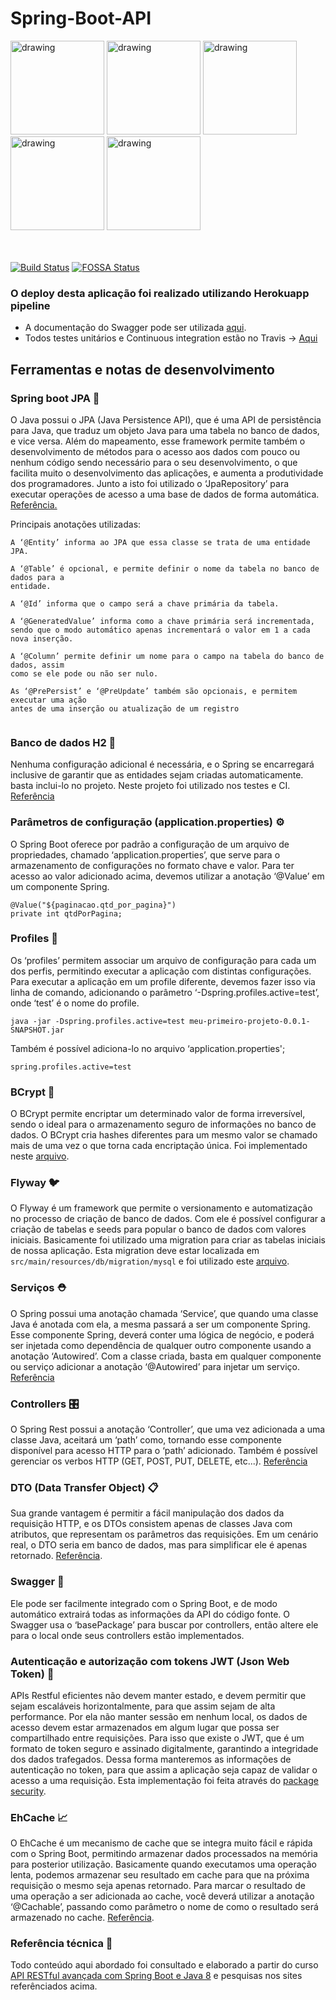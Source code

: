# Spring-Boot-API

<div>
  <img src="https://matheuspcarvalhoblog.files.wordpress.com/2018/05/spring-framework.png" alt="drawing" width="150"/>
  <img src="https://cdn.worldvectorlogo.com/logos/mysql.svg" alt="drawing" width="150"/>
  <img src="https://dwglogo.com/wp-content/uploads/2017/12/TravisCI_Mascot_pride_logo.png" alt="drawing" width="150"/> 
  <img src="https://www.ehcache.org/images/Ehcache_Logo.png" alt="drawing" width="150"/> 
  <img src="https://flywaydb.org/assets/logo/flyway-logo-tm.png" alt="drawing" width="150"/>
  
</div>

</br>
</br>

[![Build Status](https://travis-ci.com/mrRodrigo/Spring-Boot-API.svg?branch=master)](https://travis-ci.com/mrRodrigo/Spring-Boot-API)
[![FOSSA Status](https://app.fossa.com/api/projects/git%2Bgithub.com%2FmrRodrigo%2FSpring-Boot-initial.svg?type=shield)](https://app.fossa.com/projects/git%2Bgithub.com%2FmrRodrigo%2FSpring-Boot-initial?ref=badge_shield)

### O deploy desta aplicação foi realizado utilizando Herokuapp pipeline
- A documentação do Swagger pode ser utilizada [aqui](https://api-ponto.herokuapp.com/swagger-ui.html).
- Todos testes unitários e Continuous integration estão no Travis -> [Aqui](https://travis-ci.com/github/mrRodrigo/Spring-Boot-API)


## Ferramentas e notas de desenvolvimento
### Spring boot JPA 📃
O Java possui o JPA (Java Persistence API), que é uma API de persistência para Java, que
traduz um objeto Java para uma tabela no banco de dados, e vice versa. Além do mapeamento, esse framework permite também o desenvolvimento de métodos para o acesso aos dados com pouco ou nenhum código sendo necessário para o seu desenvolvimento, o que facilita muito o desenvolvimento das aplicações, e aumenta a produtividade dos programadores. Junto a isto foi utilizado o ‘JpaRepository’ para executar operações de acesso a uma base de dados de forma automática. [Referência.](https://docs.spring.io/spring-data/jpa/docs/current/reference/html/#reference)

Principais anotações utilizadas:

```
A ‘@Entity’ informa ao JPA que essa classe se trata de uma entidade JPA.

A ‘@Table’ é opcional, e permite definir o nome da tabela no banco de dados para a
entidade.

A ‘@Id’ informa que o campo será a chave primária da tabela.

A ‘@GeneratedValue’ informa como a chave primária será incrementada, sendo que o modo automático apenas incrementará o valor em 1 a cada nova inserção.

A ‘@Column’ permite definir um nome para o campo na tabela do banco de dados, assim
como se ele pode ou não ser nulo.

As ‘@PrePersist’ e ‘@PreUpdate’ também são opcionais, e permitem executar uma ação
antes de uma inserção ou atualização de um registro


```

### Banco de dados H2 💾
Nenhuma configuração adicional é necessária, e o Spring se encarregará inclusive de
garantir que as entidades sejam criadas automaticamente. basta inclui-lo no projeto. Neste projeto foi utilizado nos testes e CI. [Referência](https://www.javatpoint.com/spring-boot-h2-database)

### Parâmetros de configuração (application.properties) ⚙️
O Spring Boot oferece por padrão a configuração de um arquivo de propriedades, chamado
‘application.properties’, que serve para o armazenamento de configurações no formato
chave e valor. Para ter acesso ao valor adicionado acima, devemos utilizar a anotação ‘@Value’ em um
componente Spring.
```
@Value("${paginacao.qtd_por_pagina}")
private int qtdPorPagina;
```

### Profiles 🙍
Os ‘profiles’ permitem associar um arquivo de configuração para cada um dos perfis,
permitindo executar a aplicação com distintas configurações. Para executar a aplicação em um profile diferente, devemos fazer isso via linha de
comando, adicionando o parâmetro ‘-Dspring.profiles.active=test’, onde ‘test’ é o nome do
profile. 
```
java -jar -Dspring.profiles.active=test meu-primeiro-projeto-0.0.1-SNAPSHOT.jar
```
Também é possível adiciona-lo no arquivo ‘application.properties';

```
spring.profiles.active=test
```
### BCrypt 🔐

O BCrypt permite encriptar um determinado valor de forma irreversível, sendo o ideal para o
armazenamento seguro de informações no banco de dados. O BCrypt cria hashes diferentes para um mesmo valor se chamado mais de uma vez o que torna cada encriptação única. Foi implementado neste [arquivo](https://github.com/mrRodrigo/Spring-Boot-API/blob/master/src/main/java/com/rodrigo/first/api/utils/PasswordUtils.java).

### Flyway 🐦

O Flyway é um framework que permite o versionamento e automatização no processo de criação de banco de dados. Com ele é possível configurar a criação de tabelas e seeds para popular o banco de dados com valores iniciais. Basicamente foi utilizado uma migration para criar as tabelas iniciais de nossa aplicação. Esta migration deve estar localizada em ``` src/main/resources/db/migration/mysql ``` e foi utilizado este [arquivo](https://github.com/mrRodrigo/Spring-Boot-API/blob/master/src/main/resources/db/migration/mysql/V1__init.sql). 

### Serviços ⛑

O Spring possui uma anotação chamada ‘Service’, que quando uma classe Java é anotada com ela, a mesma passará a ser um componente Spring. Esse componente Spring, deverá conter uma lógica de negócio, e poderá ser injetada como dependência de qualquer outro componente usando a anotação ‘Autowired’. Com a classe criada, basta em qualquer componente ou serviço adicionar a anotação ‘@Autowired’ para injetar um serviço. [Referência](https://www.tutorialspoint.com/spring_boot/spring_boot_service_components.htm)

### Controllers 🎛

O Spring Rest possui a anotação ‘Controller’, que uma vez adicionada a uma classe Java, aceitará um ‘path’ como, tornando esse componente disponível para acesso
HTTP para o ‘path’ adicionado. Também é possível gerenciar os verbos HTTP (GET, POST, PUT, DELETE, etc...). [Referência](http://zetcode.com/springboot/controller/)

### DTO (Data Transfer Object) 📋

Sua grande vantagem é permitir a fácil manipulação dos dados da requisição HTTP, e os DTOs consistem apenas de classes Java com atributos, que representam os parâmetros
das requisições. Em um cenário real, o DTO seria em banco de dados, mas para simplificar ele é apenas retornado. [Referência](https://www.baeldung.com/entity-to-and-from-dto-for-a-java-spring-application).

### Swagger 📖

Ele pode ser facilmente integrado com o Spring Boot, e de modo automático extrairá todas as informações da API do código fonte. O Swagger usa o ‘basePackage’ para buscar por controllers, então altere ele para o local onde seus controllers estão implementados.

### Autenticação e autorização com tokens JWT (Json Web Token)  :key:

APIs Restful eficientes não devem manter estado, e devem permitir que sejam escaláveis horizontalmente, para que assim sejam de alta performance. Por ela não manter sessão em nenhum local, os dados de acesso devem estar armazenados em algum lugar que possa ser compartilhado entre requisições. Para isso que existe o JWT, que é um formato de token seguro e assinado digitalmente, garantindo a integridade dos dados trafegados. Dessa forma manteremos as informações de autenticação no token, para que assim a aplicação seja capaz de validar o acesso a uma
requisição. Esta implementação foi feita através do [package security](https://github.com/mrRodrigo/Spring-Boot-API/tree/master/src/main/java/com/rodrigo/first/api/security).

### EhCache 📈

O EhCache é um mecanismo de cache que se integra muito fácil e rápida com o Spring Boot, permitindo armazenar dados processados na memória para posterior utilização. Basicamente quando executamos uma operação lenta, podemos armazenar seu resultado em cache para que na próxima requisição o mesmo seja apenas retornado. Para marcar o resultado de uma operação a ser adicionada ao cache, você deverá utilizar a anotação ‘@Cachable’, passando como parâmetro o nome de como o resultado será
armazenado no cache. [Referência](https://www.baeldung.com/spring-boot-ehcache).

### Referência técnica 🥇

Todo conteúdo aqui abordado foi consultado e elaborado a partir do curso [API RESTful avançada com Spring Boot e Java 8](https://www.udemy.com/course/api-restful-avancada-spring-boot-java-8/) e pesquisas nos sites referênciados acima.
